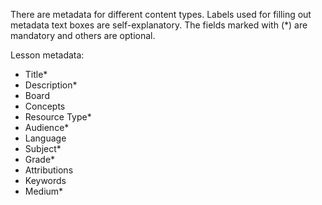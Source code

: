 There are metadata for different content types. Labels used for filling out metadata text boxes are self-explanatory. The fields marked with (*) are mandatory and others are optional. 

Lesson metadata:

- Title*
- Description*
- Board
- Concepts
- Resource Type*
- Audience*
- Language
- Subject*
- Grade*
- Attributions
- Keywords
- Medium*
